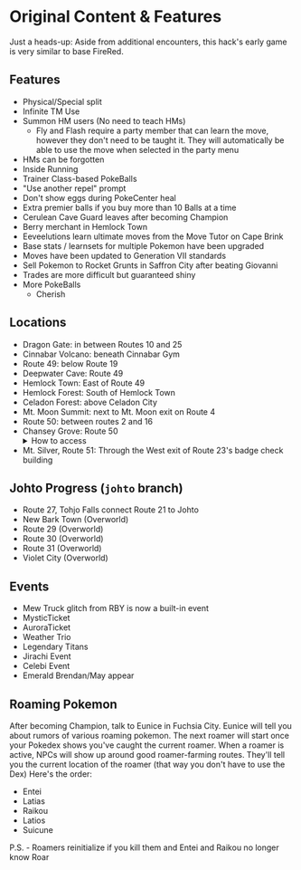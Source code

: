 # Original Content & Features
Just a heads-up: Aside from additional encounters, this hack's early game is very similar to base FireRed. 
## Features
- Physical/Special split
- Infinite TM Use
- Summon HM users (No need to teach HMs)
    - Fly and Flash require a party member that can learn the move, however they don't need to be taught it. They will automatically be able to use the move when selected in the party menu
- HMs can be forgotten
- Inside Running
- Trainer Class-based PokeBalls
- "Use another repel" prompt
- Don't show eggs during PokeCenter heal
- Extra premier balls if you buy more than 10 Balls at a time
- Cerulean Cave Guard leaves after becoming Champion
- Berry merchant in Hemlock Town
- Eeveelutions learn ultimate moves from the Move Tutor on Cape Brink
- Base stats / learnsets for multiple Pokemon have been upgraded
- Moves have been updated to Generation VII standards
- Sell Pokemon to Rocket Grunts in Saffron City after beating Giovanni
- Trades are more difficult but guaranteed shiny
- More PokeBalls
    - Cherish
## Locations
- Dragon Gate: in between Routes 10 and 25
- Cinnabar Volcano: beneath Cinnabar Gym
- Route 49: below Route 19
- Deepwater Cave: Route 49
- Hemlock Town: East of Route 49
- Hemlock Forest: South of Hemlock Town
- Celadon Forest: above Celadon City
- Mt. Moon Summit: next  to Mt. Moon exit on Route 4
- Route 50: between routes 2 and 16
- Chansey Grove: Route 50
    <details>
    <summary>How to access</summary>
    <ul><li>Hall of Fame</li>
    <li>Catch a Chansey</li>
    </details>
- Mt. Silver, Route 51: Through the West exit of Route 23's badge check building
## Johto Progress (`johto` branch)
- Route 27, Tohjo Falls connect Route 21 to Johto
- New Bark Town (Overworld)
- Route 29 (Overworld)
- Route 30 (Overworld)
- Route 31 (Overworld)
- Violet City (Overworld)
## Events
- Mew Truck glitch from RBY is now a built-in event
- MysticTicket
- AuroraTicket
- Weather Trio
- Legendary Titans
- Jirachi Event
- Celebi Event
- Emerald Brendan/May appear
## Roaming Pokemon
After becoming Champion, talk to Eunice in Fuchsia City.
Eunice will tell you about rumors of various roaming
pokemon. The next roamer will start once your Pokedex shows you've caught the current roamer.
When a roamer is active, NPCs will show up around good roamer-farming routes. They'll tell you the current location of the roamer (that way you don't have to use the Dex)
Here's the order:
- Entei
- Latias
- Raikou
- Latios
- Suicune

P.S. - Roamers reinitialize if you kill them and Entei and Raikou no longer know Roar
